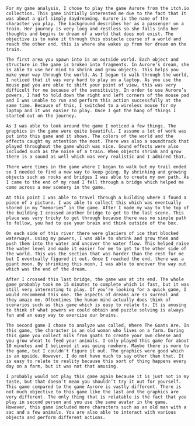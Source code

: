 	For my game analysis, I chose to play the game Aurore from the itch.io collection. This game initially interested me due to the fact that It was about a girl simply daydreaming. Aurore is the name of the character you play. The background describes her as a passenger on a train. Her journey is very long and restless so she falls into her thoughts and begins to dream of a world that does not exist. The objective is to make it through this obstacle course of a world and reach the other end, this is where she wakes up from her dream on the train.

	The first area you spawn into is an outside world. Each object and structure in the game is broken into fragments. In Aurore’s dream, she is able to use her mind to shrink and grow objects. This helps you make your way through the world. As I began to walk through the world, I noticed that it was very hard to play on a laptop. As you use the mouse pad you are able to shift your point of view, this was very difficult for me because of the sensitivity. In order to use Aurore’s powers, I had to hold down the right and left corners of the mouse pad and I was unable to run and perform this action successfully at the same time. Because of this, I switched to a wireless mouse for my laptop and it was easier to play. Once I got the hang of things I started out on the journey.

	As I was able to look around the game I noticed a few things. The graphics in the game were quite beautiful. I assume a lot of work was put into this game and it shows. The colors of the world and the effects caught my attention the most. There was also a soundtrack that played throughout the game which was nice. Sound effects were also included such as the noise of a train. When objects shrink and grow there is a sound as well which was very realistic and I admired that.

	There were times in the game where I began to walk but my trail ended so I needed to find a new way to keep going. By shrinking and growing objects such as rocks and bridges I was able to create my own path. As I came to the end of my road I fell through a bridge which helped me come across a new scenery in the game. 

	At this point I was able to travel through a building where I found a piece of a picture. I was able to collect this which was eventually stored in my “memories” in the game. After I made my way to the top of the building I crossed another bridge to get to the last scene. This place was very tricky to get through because there was no simple path to follow, you had to use your brain and think outside of the box.

	On each side of this river there were glaciers of ice that blocked waterways. Using my powers, I was able to shrink and grow them and push them into the water and uncover the water flow. This helped raise the water level and made it easier for me to get to the other side of the world. This was the section that was harder than the rest for me but I eventually figured it out. Once I reached the end, there was a giant moon. By shrinking this moon, I was able to uncover the way out which was the end of the dream.

	After I crossed this last bridge, the game was at its end. The whole game probably took me 15 minutes to complete which is fast, but it was still very interesting to play. If you’re looking for a quick game, I would recommend this one. The aspects of dreams are so surreal and they amaze me. Oftentimes the human mind actually does think of scenarios such as this game which is easy to relate to. It is amusing to think of what powers we could obtain and puzzle solving is always fun and an easy way to exercise our brains.

	The second game I chose to analyze was called, Where The Goats Are. In this game, the character is an old woman who lives on a farm. During this game you collect milk from goats to create your own cheese and you grow wheat to feed your animals. I only played this game for about 10 minutes and I believed it was going nowhere. Maybe there is more to the game, but I couldn't figure it out. The graphics were good which is an upside. However, I do not have much to say other than that. It is easy to relate to reality because this sort of thing happens every day on a farm, but it was not that amusing.
	
	I probably would not play this game again because it is just not in my taste, but that doesn’t mean you shouldn’t try it out for yourself. This game compared to the game Aurore is vastly different. There is not much objective to this game like the last and the graphics are very different. The only thing that is relatable is the fact that you play in second person and you use the same avatar in the game. However, this game included more characters such as an old man with a sac and a few animals. You are also able to interact with various objects and perform different actions.
